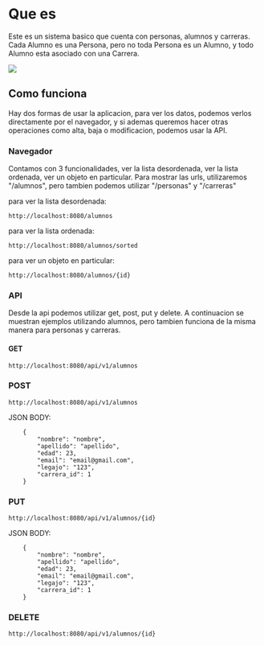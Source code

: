 # Que es
Este es un sistema basico que cuenta con personas, alumnos y carreras.
Cada Alumno es una Persona, pero no toda Persona es un Alumno, y todo Alumno esta asociado con una Carrera.

<img align="center" src="https://user-images.githubusercontent.com/51339020/112504917-08960a80-8d6b-11eb-8fc7-c986f4718226.png" />

## Como funciona

Hay dos formas de usar la aplicacion, para ver los datos, podemos verlos directamente por el navegador, y si ademas queremos hacer otras operaciones como alta, baja o modificacion, podemos usar la API.

### Navegador
Contamos con 3 funcionalidades, ver la lista desordenada, ver la lista ordenada, ver un objeto en particular. Para mostrar las urls, utilizaremos "/alumnos", pero tambien podemos utilizar "/personas" y "/carreras"

para ver la lista desordenada:
```
http://localhost:8080/alumnos
```

para ver la lista ordenada:
```
http://localhost:8080/alumnos/sorted
```

para ver un objeto en particular:
```
http://localhost:8080/alumnos/{id}
```

### API
Desde la api podemos utilizar get, post, put y delete. A continuacion se muestran ejemplos utilizando alumnos, pero tambien funciona de la misma manera para personas y carreras.

#### GET
```
http://localhost:8080/api/v1/alumnos
```

### POST
```
http://localhost:8080/api/v1/alumnos
```
JSON BODY:
```
    {
        "nombre": "nombre",
        "apellido": "apellido",
        "edad": 23,
        "email": "email@gmail.com",
        "legajo": "123",
        "carrera_id": 1
    }
```

### PUT
```
http://localhost:8080/api/v1/alumnos/{id}
```
JSON BODY:
```
    {
        "nombre": "nombre",
        "apellido": "apellido",
        "edad": 23,
        "email": "email@gmail.com",
        "legajo": "123",
        "carrera_id": 1
    }
```
### DELETE
```
http://localhost:8080/api/v1/alumnos/{id}
```
